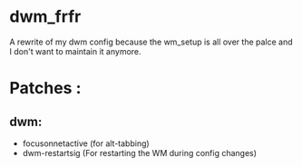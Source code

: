 # dwm_frfr
A rewrite of my dwm config because the wm_setup is all over the palce and I don't want to maintain it anymore.

# Patches :
## dwm:
- focusonnetactive (for alt-tabbing)
- dwm-restartsig (For restarting the WM during config changes)
